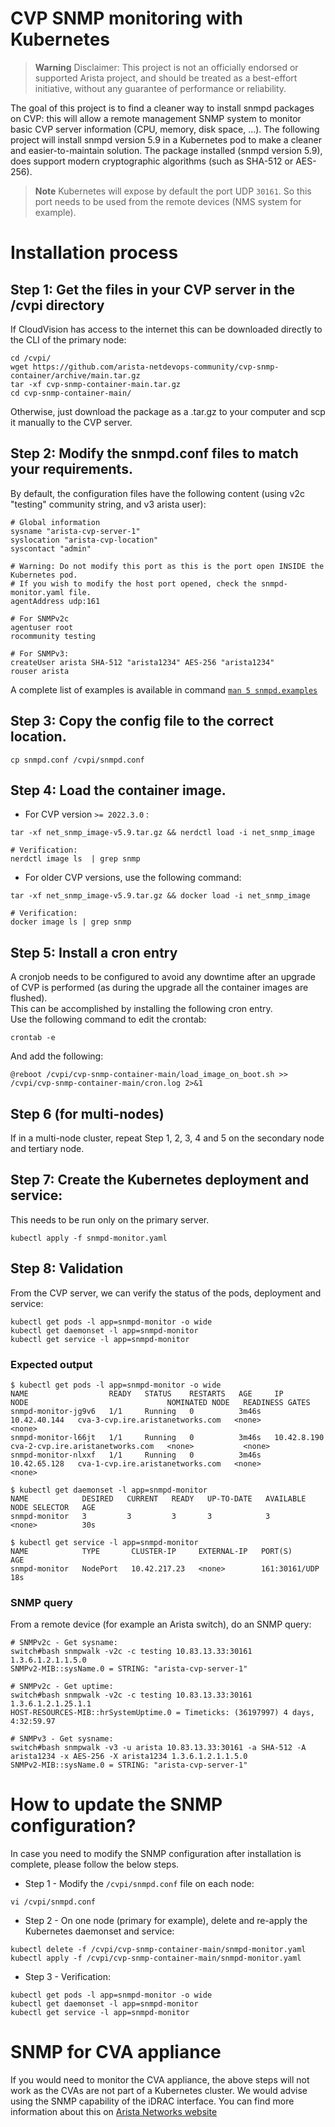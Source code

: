 # CVP SNMP monitoring with Kubernetes

> **Warning**
> Disclaimer: This project is not an officially endorsed or supported Arista project, and should be treated as a best-effort initiative, without any guarantee of performance or reliability.

The goal of this project is to find a cleaner way to install snmpd packages on CVP: this will allow a remote management SNMP system to monitor basic CVP server information (CPU, memory, disk space, ...).
The following project will install snmpd version 5.9 in a Kubernetes pod to make a cleaner and easier-to-maintain solution. 
The package installed (snmpd version 5.9), does support modern cryptographic algorithms (such as SHA-512 or AES-256).   

> **Note**
>  Kubernetes will expose by default the port UDP `30161`. So this port needs to be used from the remote devices (NMS system for example).

# Installation process

## Step 1: Get the files in your CVP server in the /cvpi directory

If CloudVision has access to the internet this can be downloaded directly to the CLI of the primary node:

```shell
cd /cvpi/
wget https://github.com/arista-netdevops-community/cvp-snmp-container/archive/main.tar.gz
tar -xf cvp-snmp-container-main.tar.gz
cd cvp-snmp-container-main/
```

Otherwise, just download the package as a .tar.gz to your computer and scp it manually to the CVP server.  

## Step 2: Modify the snmpd.conf files to match your requirements.  

By default, the configuration files have the following content (using v2c "testing" community string, and v3 arista user): 

```text
# Global information
sysname "arista-cvp-server-1"
syslocation "arista-cvp-location"
syscontact "admin"

# Warning: Do not modify this port as this is the port open INSIDE the Kubernetes pod. 
# If you wish to modify the host port opened, check the snmpd-monitor.yaml file.
agentAddress udp:161

# For SNMPv2c
agentuser root
rocommunity testing

# For SNMPv3:
createUser arista SHA-512 "arista1234" AES-256 "arista1234"
rouser arista
```

A complete list of examples is available in command [`man 5 snmpd.examples`](https://linux.die.net/man/5/snmpd.examples)

## Step 3: Copy the config file to the correct location.

```shell
cp snmpd.conf /cvpi/snmpd.conf
```

## Step 4: Load the container image.

- For CVP version `>= 2022.3.0` :

```shell
tar -xf net_snmp_image-v5.9.tar.gz && nerdctl load -i net_snmp_image 

# Verification: 
nerdctl image ls  | grep snmp
```

- For older CVP versions, use the following command:

```shell
tar -xf net_snmp_image-v5.9.tar.gz && docker load -i net_snmp_image

# Verification:
docker image ls | grep snmp
```

## Step 5: Install a cron entry

A cronjob needs to be configured to avoid any downtime after an upgrade of CVP is performed (as during the upgrade all the container images are flushed).  
This can be accomplished by installing the following cron entry.  
Use the following command to edit the crontab:

```shell
crontab -e
```

And add the following:

```shell
@reboot /cvpi/cvp-snmp-container-main/load_image_on_boot.sh >> /cvpi/cvp-snmp-container-main/cron.log 2>&1
```

## Step 6 (for multi-nodes)

If in a multi-node cluster, repeat Step 1, 2, 3, 4 and 5 on the secondary node and tertiary node.

## Step 7: Create the Kubernetes deployment and service: 

This needs to be run only on the primary server.

```shell
kubectl apply -f snmpd-monitor.yaml
```

## Step 8: Validation

From the CVP server, we can verify the status of the pods, deployment and service:

```shell
kubectl get pods -l app=snmpd-monitor -o wide 
kubectl get daemonset -l app=snmpd-monitor
kubectl get service -l app=snmpd-monitor
```

### Expected output

```shell
$ kubectl get pods -l app=snmpd-monitor -o wide 
NAME                  READY   STATUS    RESTARTS   AGE     IP             NODE                               NOMINATED NODE   READINESS GATES
snmpd-monitor-jg9v6   1/1     Running   0          3m46s   10.42.40.144   cva-3-cvp.ire.aristanetworks.com   <none>           <none>
snmpd-monitor-l66jt   1/1     Running   0          3m46s   10.42.8.190    cva-2-cvp.ire.aristanetworks.com   <none>           <none>
snmpd-monitor-nlxxf   1/1     Running   0          3m46s   10.42.65.128   cva-1-cvp.ire.aristanetworks.com   <none>           <none>

$ kubectl get daemonset -l app=snmpd-monitor
NAME            DESIRED   CURRENT   READY   UP-TO-DATE   AVAILABLE   NODE SELECTOR   AGE
snmpd-monitor   3         3         3       3            3           <none>          30s

$ kubectl get service -l app=snmpd-monitor
NAME            TYPE       CLUSTER-IP     EXTERNAL-IP   PORT(S)         AGE
snmpd-monitor   NodePort   10.42.217.23   <none>        161:30161/UDP   18s
```

### SNMP query

From a remote device (for example an Arista switch), do an SNMP query:

```shell
# SNMPv2c - Get sysname:
switch#bash snmpwalk -v2c -c testing 10.83.13.33:30161 1.3.6.1.2.1.1.5.0
SNMPv2-MIB::sysName.0 = STRING: "arista-cvp-server-1"

# SNMPv2c - Get uptime:
switch#bash snmpwalk -v2c -c testing 10.83.13.33:30161 1.3.6.1.2.1.25.1.1
HOST-RESOURCES-MIB::hrSystemUptime.0 = Timeticks: (36197997) 4 days, 4:32:59.97

# SNMPv3 - Get sysname: 
switch#bash snmpwalk -v3 -u arista 10.83.13.33:30161 -a SHA-512 -A arista1234 -x AES-256 -X arista1234 1.3.6.1.2.1.1.5.0
SNMPv2-MIB::sysName.0 = STRING: "arista-cvp-server-1"
```

# How to update the SNMP configuration?

In case you need to modify the SNMP configuration after installation is complete, please follow the below steps.   

- Step 1 - Modify the `/cvpi/snmpd.conf` file on each node:

```shell
vi /cvpi/snmpd.conf
```

- Step 2 - On one node (primary for example), delete and re-apply the Kubernetes daemonset and service:

```shell
kubectl delete -f /cvpi/cvp-snmp-container-main/snmpd-monitor.yaml
kubectl apply -f /cvpi/cvp-snmp-container-main/snmpd-monitor.yaml
```

- Step 3 - Verification:

```shell
kubectl get pods -l app=snmpd-monitor -o wide 
kubectl get daemonset -l app=snmpd-monitor
kubectl get service -l app=snmpd-monitor
```

# SNMP for CVA appliance

If you would need to monitor the CVA appliance, the above steps will not work as the CVAs are not part of a Kubernetes cluster.
We would advise using the SNMP capability of the iDRAC interface. 
You can find more information about this on [Arista Networks website](https://www.arista.com/en/qsg-cva-200cv-250cv/cva-200cv-250cv-snmp-monitoring-support)
